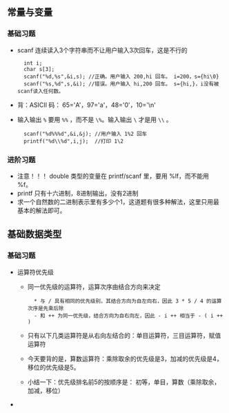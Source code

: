 ## 常量与变量

### 基础习题
* scanf 连续读入3个字符串而不让用户输入3次回车，这是不行的

		int i;
		char s[3];
		scanf("%d,%s",&i,s); //正确。用户输入 200,hi 回车。 i=200，s={hi\0}
		scanf("%s,%d",s,&i); //错误。用户输入 hi,200 回车。 s={hi,}，i没有被scanf读入任何数。
* 背：ASICII 码： 65='A'，97='a'，48='0'，10='\n'
* 输入输出 `%` 要用 `%%` ，而不是 `\%`。输入输出 `\` 才是用 `\\` 。

		scanf("%d%%%d",&i,&j); //用户输入 1%2 回车
		printf("%d\\%d",i,j);  //打印 1\2

### 进阶习题
* 注意！！！ double 类型的变量在 printf/scanf 里，要用 %lf，而不能用 %f。
* printf 只有十六进制，8进制输出，没有2进制
* 求一个自然数的二进制表示里有多少个1，这道题有很多种解法，这里只用最基本的解法即可。


## 基础数据类型

### 基础习题
* 运算符优先级
	* 同一优先级的运算符，运算次序由结合方向来决定
	
			* 与 / 具有相同的优先级别，其结合方向为自左向右，因此 3 * 5 / 4 的运算次序是先乘后除
			- 和 ++ 为同一优先级，结合方向为自右向左，因此 - i ++ 相当于 - ( i ++ )
	* 只有以下几类运算符是从右向左结合的：单目运算符，三目运算符，赋值运算符
	* 今天要背的是，算数运算符：乘除取余的优先级是3，加减的优先级是4，移位的优先级是5。
	* 小结一下：优先级排名前5的按顺序是： 初等，单目，算数（乘除取余，加减，移位）

*  